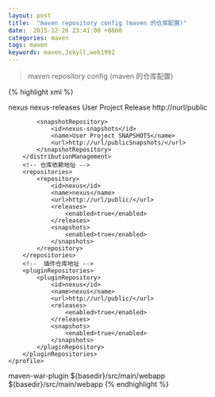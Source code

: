```yaml
---
layout: post
title:  "maven repository config (maven 的仓库配置)"
date:  2015-12-26 23:41:00 +0800
categories: maven
tags: maven
keywords: maven,Jekyll,web1992
---
```



> maven repository config (maven 的仓库配置)

<!--more-->

{% highlight xml %}   
<?xml version="1.0" encoding="UTF-8"?>
<!--0 仓库的配置在 profiles 标签下进行配置-->
<!--1 需要指定仓库的ID-->
<!--2 仓库发布地址-->
<!--3 仓库依赖地址-->
<!--4 插件仓库地址-->
<!--5 激活仓库的配置-->
<profiles>
    <profile>
        <id>nexus</id>
        <!-- 仓库发布地址 -->
        <distributionManagement>
            <repository>
                <id>nexus-releases</id>
                <name>User Project Release</name>
                <url>http://nurl/public</url>
            </repository>

            <snapshotRepository>
                <id>nexus-snapshots</id>
                <name>User Project SNAPSHOTS</name>
                <url>http://url/publicSnapshots/</url>
            </snapshotRepository>
        </distributionManagement>
        <!-- 仓库依赖地址 -->
        <repositories>
            <repository>
                <id>nexus</id>
                <name>nexus</name>
                <url>http://url/public/</url>
                <releases>
                    <enabled>true</enabled>
                </releases>
                <snapshots>
                    <enabled>true</enabled>
                </snapshots>
            </repository>
        </repositories>
        <!--  插件仓库地址 -->
        <pluginRepositories>
            <pluginRepository>
                <id>nexus</id>
                <name>nexus</name>
                <url>http://url/public/</url>
                <releases>
                    <enabled>true</enabled>
                </releases>
                <snapshots>
                    <enabled>true</enabled>
                </snapshots>
            </pluginRepository>
        </pluginRepositories>
    </profile>
</profiles>

<!--  激活仓库的配置 -->
<activeProfiles>
<!-- <activeProfile>nexus</activeProfile>
 -->
</activeProfiles>

<build>
    <plugins>    
         <!-- 更改maven默认的打包目录 -->
        <plugin>
           <artifactId>maven-war-plugin</artifactId>
           <configuration>
               <webappDirectory>${basedir}/src/main/webapp</webappDirectory>
               <warSourceDirectory>${basedir}/src/main/webapp</warSourceDirectory>
           </configuration>
       </plugin>      
    </plugins>
</build>
{% endhighlight %}

